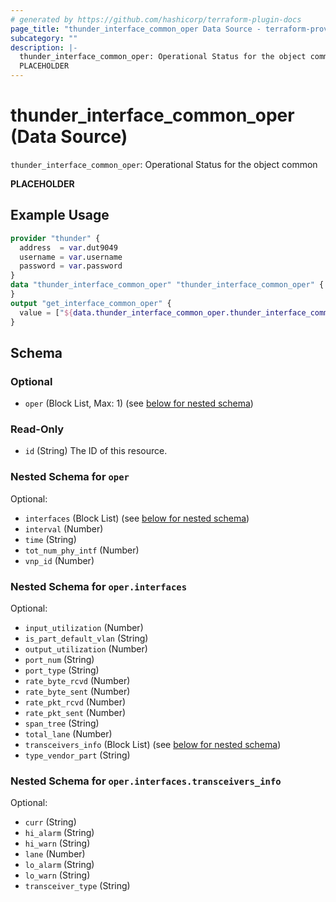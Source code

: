 ```yaml
---
# generated by https://github.com/hashicorp/terraform-plugin-docs
page_title: "thunder_interface_common_oper Data Source - terraform-provider-thunder"
subcategory: ""
description: |-
  thunder_interface_common_oper: Operational Status for the object common
  PLACEHOLDER
---
```


# thunder_interface_common_oper (Data Source)

`thunder_interface_common_oper`: Operational Status for the object common

__PLACEHOLDER__

## Example Usage

```terraform
provider "thunder" {
  address  = var.dut9049
  username = var.username
  password = var.password
}
data "thunder_interface_common_oper" "thunder_interface_common_oper" {
}
output "get_interface_common_oper" {
  value = ["${data.thunder_interface_common_oper.thunder_interface_common_oper}"]
}
```

<!-- schema generated by tfplugindocs -->
## Schema

### Optional

- `oper` (Block List, Max: 1) (see [below for nested schema](#nestedblock--oper))

### Read-Only

- `id` (String) The ID of this resource.

<a id="nestedblock--oper"></a>
### Nested Schema for `oper`

Optional:

- `interfaces` (Block List) (see [below for nested schema](#nestedblock--oper--interfaces))
- `interval` (Number)
- `time` (String)
- `tot_num_phy_intf` (Number)
- `vnp_id` (Number)

<a id="nestedblock--oper--interfaces"></a>
### Nested Schema for `oper.interfaces`

Optional:

- `input_utilization` (Number)
- `is_part_default_vlan` (String)
- `output_utilization` (Number)
- `port_num` (String)
- `port_type` (String)
- `rate_byte_rcvd` (Number)
- `rate_byte_sent` (Number)
- `rate_pkt_rcvd` (Number)
- `rate_pkt_sent` (Number)
- `span_tree` (String)
- `total_lane` (Number)
- `transceivers_info` (Block List) (see [below for nested schema](#nestedblock--oper--interfaces--transceivers_info))
- `type_vendor_part` (String)

<a id="nestedblock--oper--interfaces--transceivers_info"></a>
### Nested Schema for `oper.interfaces.transceivers_info`

Optional:

- `curr` (String)
- `hi_alarm` (String)
- `hi_warn` (String)
- `lane` (Number)
- `lo_alarm` (String)
- `lo_warn` (String)
- `transceiver_type` (String)


